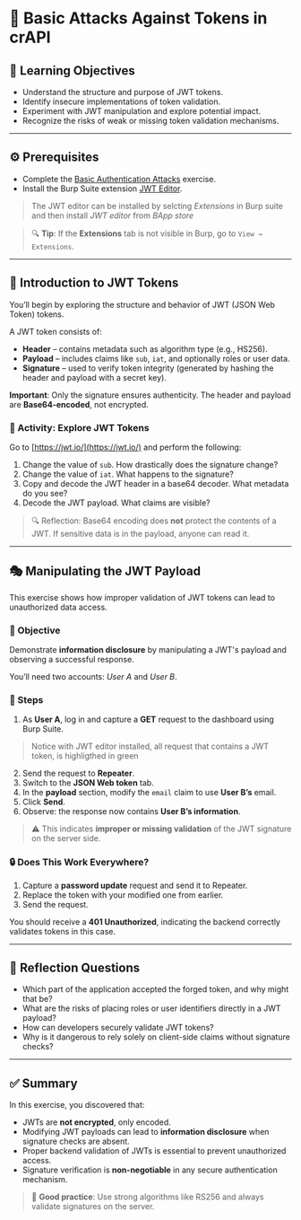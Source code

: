 # 🔐 Basic Attacks Against Tokens in crAPI

## 🧠 Learning Objectives
- Understand the structure and purpose of JWT tokens.
- Identify insecure implementations of token validation.
- Experiment with JWT manipulation and explore potential impact.
- Recognize the risks of weak or missing token validation mechanisms.

---

## ⚙️ Prerequisites

- Complete the [Basic Authentication Attacks](5_basic_Authentication_Attacks.md) exercise.
- Install the Burp Suite extension [JWT Editor](https://portswigger.net/burp/documentation/desktop/testing-workflow/session-management/jwts).  
> The JWT editor can be installed by selcting _Extensions_  in Burp suite and then install _JWT editor_ from _BApp store_

> 🔍 **Tip**: If the **Extensions** tab is not visible in Burp, go to `View → Extensions`.

---

## 📘 Introduction to JWT Tokens

You’ll begin by exploring the structure and behavior of JWT (JSON Web Token) tokens.

A JWT token consists of:
- **Header** – contains metadata such as algorithm type (e.g., HS256).
- **Payload** – includes claims like `sub`, `iat`, and optionally roles or user data.
- **Signature** – used to verify token integrity (generated by hashing the header and payload with a secret key).

**Important**: Only the signature ensures authenticity. The header and payload are **Base64-encoded**, not encrypted.

### 🧪 Activity: Explore JWT Tokens

Go to [https://jwt.io/](https://jwt.io/) and perform the following:

1. Change the value of `sub`. How drastically does the signature change?
2. Change the value of `iat`. What happens to the signature?
3. Copy and decode the JWT header in a base64 decoder. What metadata do you see?
4. Decode the JWT payload. What claims are visible?

> 🔍 Reflection: Base64 encoding does **not** protect the contents of a JWT. If sensitive data is in the payload, anyone can read it.

---

## 🎭 Manipulating the JWT Payload

This exercise shows how improper validation of JWT tokens can lead to unauthorized data access.

### 🎯 Objective
Demonstrate **information disclosure** by manipulating a JWT's payload and observing a successful response.

You’ll need two accounts: _User A_ and _User B_.

### 📌 Steps

1. As **User A**, log in and capture a **GET** request to the dashboard using Burp Suite.
> Notice with JWT editor installed, all request that contains a JWT token, is highligthed in green
2. Send the request to **Repeater**.
3. Switch to the **JSON Web token** tab.
4. In the **payload** section, modify the `email` claim to use **User B’s** email.
5. Click **Send**.
6. Observe: the response now contains **User B’s information**.

> ⚠️ This indicates **improper or missing validation** of the JWT signature on the server side.

### 🔒 Does This Work Everywhere?

1. Capture a **password update** request and send it to Repeater.
2. Replace the token with your modified one from earlier.
3. Send the request.

You should receive a **401 Unauthorized**, indicating the backend correctly validates tokens in this case.

---

## 🧠 Reflection Questions

- Which part of the application accepted the forged token, and why might that be?
- What are the risks of placing roles or user identifiers directly in a JWT payload?
- How can developers securely validate JWT tokens?
- Why is it dangerous to rely solely on client-side claims without signature checks?

---

## ✅ Summary

In this exercise, you discovered that:

- JWTs are **not encrypted**, only encoded.
- Modifying JWT payloads can lead to **information disclosure** when signature checks are absent.
- Proper backend validation of JWTs is essential to prevent unauthorized access.
- Signature verification is **non-negotiable** in any secure authentication mechanism.

> 🧪 **Good practice**: Use strong algorithms like RS256 and always validate signatures on the server.
